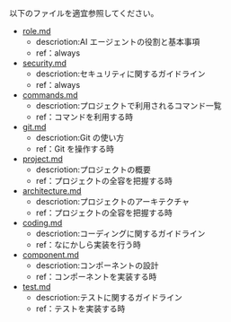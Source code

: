 以下のファイルを適宜参照してください。

- [role.md](../docs/rules/role.md)
  - descriotion:AI エージェントの役割と基本事項
  - ref：always
- [security.md](../docs/rules/security.md)
  - descriotion:セキュリティに関するガイドライン
  - ref：always
- [commands.md](../docs/rules/commands.md)
  - descriotion:プロジェクトで利用されるコマンド一覧
  - ref：コマンドを利用する時
- [git.md](../docs/rules/git.md)
  - descriotion:Git の使い方
  - ref：Git を操作する時
- [project.md](../docs/rules/project.md)
  - descriotion:プロジェクトの概要
  - ref：プロジェクトの全容を把握する時
- [architecture.md](../docs/rules/architecture.md)
  - descriotion:プロジェクトのアーキテクチャ
  - ref：プロジェクトの全容を把握する時
- [coding.md](../docs/rules/coding.md)
  - descriotion:コーディングに関するガイドライン
  - ref：なにかしら実装を行う時
- [component.md](../docs/rules/component.md)
  - descriotion:コンポーネントの設計
  - ref：コンポーネントを実装する時
- [test.md](../docs/rules/test.md)
  - descriotion:テストに関するガイドライン
  - ref：テストを実装する時
